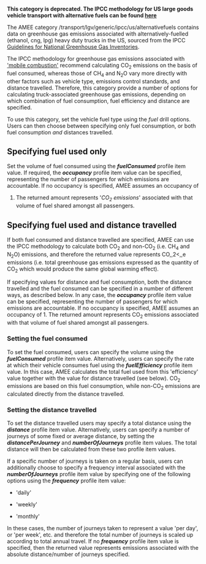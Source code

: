 **This category is deprecated. The IPCC methodology for US large goods
vehicle transport with alternative fuels can be found
[here](US_road_transport_with_alternative_fuels_by_IPCC)**

The AMEE category /transport/lgv/generic/ipcc/us/alternativefuels
contains data on greenhouse gas emissions associated with
alternatively-fuelled (ethanol, cng, lpg) heavy duty trucks in the US,
sourced from the IPCC [Guidelines for National Greenhouse Gas
Inventories](http://www.ipcc-nggip.iges.or.jp/).

The IPCC methodology for greenhouse gas emissions associated with
['mobile
combustion'](http://www.ipcc-nggip.iges.or.jp/public/2006gl/pdf/2_Volume2/V2_3_Ch3_Mobile_Combustion.pdf)
recommend calculating CO<sub>2</sub> emissions on the basis of fuel consumed,
whereas those of CH<sub>4</sub> and N<sub>2</sub>O vary more directly with other
factors such as vehicle type, emissions control standards, and distance
travelled. Therefore, this category provide a number of options for
calculating truck-associated greenhouse gas emissions, depending on
which combination of fuel consumption, fuel efficiency and distance are
specified.

To use this category, set the vehicle fuel type using the *fuel* drill
options. Users can then choose between specifying only fuel consumption,
or both fuel consumption *and* distances travelled.

## Specifying fuel used only

Set the volume of fuel consumed using the ***fuelConsumed*** profile
item value. If required, the ***occupancy*** profile item value can be
specified, representing the number of passengers for which emissions are
accountable. If no occupancy is specified, AMEE assumes an occupancy of
1. The returned amount represents '*CO<sub>2</sub> emissions*' associated with
that volume of fuel shared amongst all passengers.

## Specifying fuel used and distance travelled

If both fuel consumed and distance travelled are specified, AMEE can use
the IPCC methodology to calculate both CO<sub>2</sub> and non-CO<sub>2</sub> (i.e.
CH<sub>4</sub> and N<sub>2</sub>O) emissions, and therefore the returned value
represents CO,,2\<,,e emissions (i.e. total greenhouse gas emissions
expressed as the quantity of CO<sub>2</sub> which would produce the same global
warming effect).

If specifying values for distance and fuel consumption, both the
distance travelled and the fuel consumed can be specified in a number of
different ways, as described below. In any case, the ***occupancy***
profile item value can be specified, representing the number of
passengers for which emissions are accountable. If no occupancy is
specified, AMEE assumes an occupancy of 1. The returned amount
represents CO<sub>2</sub> emissions associated with that volume of fuel shared
amongst all passengers.

### Setting the fuel consumed

To set the fuel consumed, users can specify the volume using the
***fuelConsumed*** profile item value. Alternatively, users can specify
the rate at which their vehicle consumes fuel using the
***fuelEfficiency*** profile item value. In this case, AMEE calculates
the total fuel used from this 'efficiency' value together with the value
for distance travelled (see below). CO<sub>2</sub> emissions are based on this
fuel consumption, while non-CO<sub>2</sub> emissions are calculated directly
from the distance travelled.

### Setting the distance travelled

To set the distance travelled users may specify a total distance using
the ***distance*** profile item value. Alternatively, users can specify
a number of journeys of some fixed or average distance, by setting the
***distancePerJourney*** and ***numberOfJourneys*** profile item values.
The total distance will then be calculated from these two profile item
values.

If a specific number of journeys is taken on a regular basis, users can
additionally choose to specify a frequency interval associated with the
***numberOfJourneys*** profile item value by specifying one of the
following options using the ***frequency*** profile item value:

  - 'daily'

<!-- end list -->

  - 'weekly'

<!-- end list -->

  - 'monthly'

In these cases, the number of journeys taken to represent a value 'per
day', or 'per week', etc. and therefore the total number of journeys is
scaled up according to total annual travel. If no ***frequency***
profile item value is specified, then the returned value represents
emissions associated with the absolute distance/number of journeys
specified.
